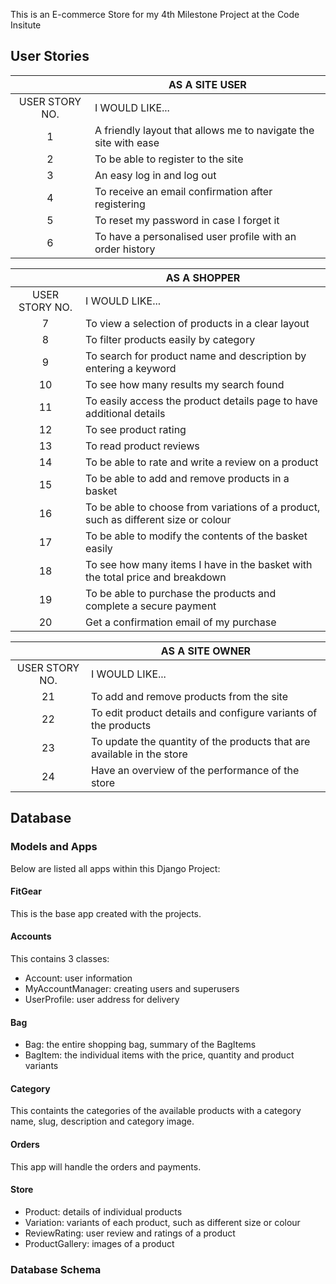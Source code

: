 This is an E-commerce Store for my 4th Milestone Project at the Code Insitute

## User Stories

|  | AS A SITE USER |
| :---: | ----------- |
| USER STORY NO. | I WOULD LIKE... |
| 1 | A friendly layout that allows me to navigate the site with ease |
| 2 | To be able to register to the site |
| 3 | An easy log in and log out |
| 4 | To receive an email confirmation after registering |
| 5 | To reset my password in case I forget it |
| 6 | To have a personalised user profile with an order history |

|  | AS A SHOPPER |
| :---: | ----------- |
| USER STORY NO. | I WOULD LIKE... |
| 7 | To view a selection of products in a clear layout |
| 8 | To filter products easily by category |
| 9 | To search for product name and description by entering a keyword |
| 10 | To see how many results my search found |
| 11 | To easily access the product details page to have additional details |
| 12 | To see product rating |
| 13 | To read product reviews |
| 14 | To be able to rate and write a review on a product |
| 15 | To be able to add and remove products in a basket |
| 16 | To be able to choose from variations of a product, such as different size or colour |
| 17 | To be able to modify the contents of the basket easily |
| 18 | To see how many items I have in the basket with the total price and breakdown |
| 19 | To be able to purchase the products and complete a secure payment |
| 20 | Get a confirmation email of my purchase |

|  | AS A SITE OWNER |
| :---: | ----------- |
| USER STORY NO. | I WOULD LIKE... |
| 21 | To add and remove products from the site |
| 22 | To edit product details and configure variants of the products |
| 23 | To update the quantity of the products that are available in the store |
| 24 | Have an overview of the performance of the store |


## Database

### Models and Apps

Below are listed all apps within this Django Project:

#### FitGear

This is the base app created with the projects.

#### Accounts

This contains 3 classes:
* Account: user information
* MyAccountManager: creating users and superusers
* UserProfile: user address for delivery

#### Bag

* Bag: the entire shopping bag, summary of the BagItems
* BagItem: the individual items with the price, quantity and product variants

#### Category

This containts the categories of the available products with a category name, slug, description and category image.

#### Orders

This app will handle the orders and payments.

#### Store

* Product: details of individual products
* Variation: variants of each product, such as different size or colour
* ReviewRating: user review and ratings of a product
* ProductGallery: images of a product

### Database Schema